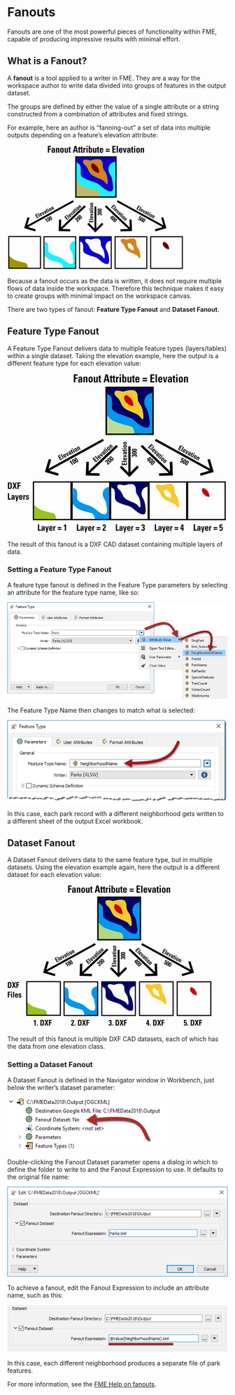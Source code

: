 # Fanouts

Fanouts are one of the most powerful pieces of functionality within FME, capable of producing impressive results with minimal effort.

## What is a Fanout?

A **fanout** is a tool applied to a writer in FME. They are a way for the workspace author to write data divided into groups of features in the output dataset.

The groups are defined by either the value of a single attribute or a string constructed from a combination of attributes and fixed strings.

For example, here an author is “fanning-out” a set of data into multiple outputs depending on a feature’s elevation attribute:

![](./Images/Img3.012.FanoutGenericDiagram.png)

Because a fanout occurs as the data is written, it does not require multiple flows of data inside the workspace. Therefore this technique makes it easy to create groups with minimal impact on the workspace canvas.

There are two types of fanout: **Feature Type Fanout** and **Dataset Fanout**.

## Feature Type Fanout

A Feature Type Fanout delivers data to multiple feature types (layers/tables) within a single dataset. Taking the elevation example, here the output is a different feature type for each elevation value:

![](./Images/Img3.013.FeatureTypeFanoutDiagram.png)

The result of this fanout is a DXF CAD dataset containing multiple layers of data.

### Setting a Feature Type Fanout

A feature type fanout is defined in the Feature Type parameters by selecting an attribute for the feature type name, like so:

![](./Images/Img3.014.SettingFeatureTypeFanout.png)

The Feature Type Name then changes to match what is selected:

![](./Images/Img3.015.FeatureTypeFanoutFTName.png)

In this case, each park record with a different neighborhood gets written to a different sheet of the output Excel workbook.

## Dataset Fanout

A Dataset Fanout delivers data to the same feature type, but in multiple datasets. Using the elevation example again, here the output is a different dataset for each elevation value:

![](./Images/Img3.018.DatasetFanoutDiagram.png)

The result of this fanout is multiple DXF CAD datasets, each of which has the data from one elevation class.

### Setting a Dataset Fanout

A Dataset Fanout is defined in the Navigator window in Workbench, just below the writer’s dataset parameter:

![](./Images/Img3.019.DatasetFanoutNavSetting.png)

Double-clicking the Fanout Dataset parameter opens a dialog in which to define the folder to write to and the Fanout Expression to use. It defaults to the original file name:

![](./Images/Img3.020.DatasetFanoutDialog.png)

To achieve a fanout, edit the Fanout Expression to include an attribute name, such as this:

![](./Images/Img3.064.DatasetFanoutExpression.png)

In this case, each different neighborhood produces a separate file of park features.

For more information, see the [FME Help on fanouts](http://docs.safe.com/fme/2019.0/html/FME_Desktop_Documentation/FME_Workbench/Workbench/fanout_about.htm).
